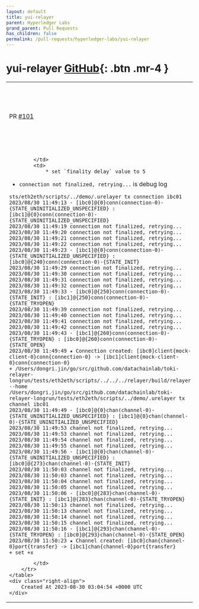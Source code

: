 ```yaml
---
layout: default
title: yui-relayer
parent: Hyperledger Labs
grand_parent: Pull Requests
has_children: false
permalink: /pull-requests/hyperledger-labs/yui-relayer
---
```


# yui-relayer <span class="fs-3 right-align">[GitHub](https://github.com/hyperledger-labs/yui-relayer){: .btn .mr-4 }</span>


<div>
    <table>
        <tr>
            <td>
                PR <a href="https://github.com/hyperledger-labs/yui-relayer/pull/101" class=".btn">#101</a>
            </td>
            <td>
                <b>
                    Add check process for channel and connection finalization to handshake
                </b>
            </td>
        </tr>
        <tr>
            <td>
                
            </td>
            <td>
                * set `finality_delay` value to 5
* `connection not finalized, retrying...` is debug log

```
sts/eth2eth/scripts/../demo/.urelayer tx connection ibc01
2023/08/30 11:49:13 - [ibc0]@{0}conn(connection-0)-{STATE_UNINITIALIZED_UNSPECIFIED} : [ibc1]@{0}conn(connection-0)-{STATE_UNINITIALIZED_UNSPECIFIED}
2023/08/30 11:49:19 connection not finalized, retrying...
2023/08/30 11:49:20 connection not finalized, retrying...
2023/08/30 11:49:21 connection not finalized, retrying...
2023/08/30 11:49:22 connection not finalized, retrying...
2023/08/30 11:49:23 - [ibc1]@{0}conn(connection-0)-{STATE_UNINITIALIZED_UNSPECIFIED} : [ibc0]@{240}conn(connection-0)-{STATE_INIT}
2023/08/30 11:49:29 connection not finalized, retrying...
2023/08/30 11:49:30 connection not finalized, retrying...
2023/08/30 11:49:31 connection not finalized, retrying...
2023/08/30 11:49:32 connection not finalized, retrying...
2023/08/30 11:49:33 - [ibc0]@{250}conn(connection-0)-{STATE_INIT} : [ibc1]@{250}conn(connection-0)-{STATE_TRYOPEN}
2023/08/30 11:49:39 connection not finalized, retrying...
2023/08/30 11:49:40 connection not finalized, retrying...
2023/08/30 11:49:41 connection not finalized, retrying...
2023/08/30 11:49:42 connection not finalized, retrying...
2023/08/30 11:49:43 - [ibc1]@{260}conn(connection-0)-{STATE_TRYOPEN} : [ibc0]@{260}conn(connection-0)-{STATE_OPEN}
2023/08/30 11:49:49 ★ Connection created: [ibc0]client{mock-client-0}conn{connection-0} -> [ibc1]client{mock-client-0}conn{connection-0}
+ /Users/dongri.jin/go/src/github.com/datachainlab/toki-relayer-longrun/tests/eth2eth/scripts/../../../relayer/build/relayer --home /Users/dongri.jin/go/src/github.com/datachainlab/toki-relayer-longrun/tests/eth2eth/scripts/../demo/.urelayer tx channel ibc01
2023/08/30 11:49:49 - [ibc0]@{0}chan(channel-0)-{STATE_UNINITIALIZED_UNSPECIFIED} : [ibc1]@{0}chan(channel-0)-{STATE_UNINITIALIZED_UNSPECIFIED}
2023/08/30 11:49:53 channel not finalized, retrying...
2023/08/30 11:49:53 channel not finalized, retrying...
2023/08/30 11:49:54 channel not finalized, retrying...
2023/08/30 11:49:55 channel not finalized, retrying...
2023/08/30 11:49:56 - [ibc1]@{0}chan(channel-0)-{STATE_UNINITIALIZED_UNSPECIFIED} : [ibc0]@{273}chan(channel-0)-{STATE_INIT}
2023/08/30 11:50:03 channel not finalized, retrying...
2023/08/30 11:50:03 channel not finalized, retrying...
2023/08/30 11:50:04 channel not finalized, retrying...
2023/08/30 11:50:05 channel not finalized, retrying...
2023/08/30 11:50:06 - [ibc0]@{283}chan(channel-0)-{STATE_INIT} : [ibc1]@{283}chan(channel-0)-{STATE_TRYOPEN}
2023/08/30 11:50:13 channel not finalized, retrying...
2023/08/30 11:50:13 channel not finalized, retrying...
2023/08/30 11:50:14 channel not finalized, retrying...
2023/08/30 11:50:15 channel not finalized, retrying...
2023/08/30 11:50:16 - [ibc1]@{293}chan(channel-0)-{STATE_TRYOPEN} : [ibc0]@{293}chan(channel-0)-{STATE_OPEN}
2023/08/30 11:50:23 ★ Channel created: [ibc0]chan{channel-0}port{transfer} -> [ibc1]chan{channel-0}port{transfer}
+ set +x
```

            </td>
        </tr>
    </table>
    <div class="right-align">
        Created At 2023-08-30 03:04:54 +0000 UTC
    </div>
</div>


